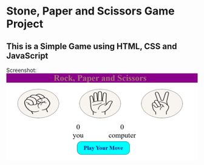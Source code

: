 # Stone, Paper and Scissors Game Project
## This is a Simple Game using HTML, CSS and JavaScript

Screenshot:
![Webpage Screenshot](./Screenshot.png)
